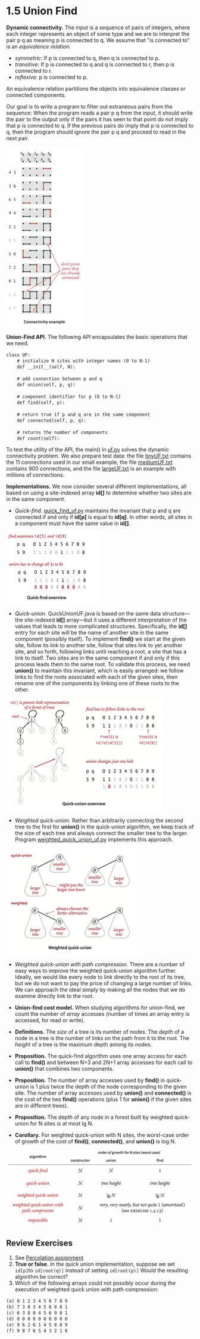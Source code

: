 # 1.5 Union Find

__Dynamic connectivity.__ The input is a sequence of pairs of integers, where each integer represents an object of some type and we are to interpret the pair p q as meaning p is connected to q. We assume that "is connected to" is an _equivalence relation_:

- _symmetric_: If p is connected to q, then q is connected to p.
- _transitive_: If p is connected to q and q is connected to r, then p is connected to r.
- _reflexive_: p is connected to p.

An equivalence relation partitions the objects into equivalence classes or connected components.

Our goal is to write a program to filter out extraneous pairs from the sequence: When the program reads a pair p q from the input, it should write the pair to the output only if the pairs it has seen to that point do not imply that p is connected to q. If the previous pairs do imply that p is connected to q, then the program should ignore the pair p q and proceed to read in the next pair.

![dynamic-connectivity-tiny](dynamic-connectivity-tiny.png)

__Union-Find API.__ The following API encapsulates the basic operations that we need.

```
class UF:
    # initialize N sites with integer names (0 to N-1)
    def __init__(self, N):

    # add connection between p and q
    def union(self, p, q):

    # component identifier for p (0 to N-1)
    def find(self, p):

    # return true if p and q are in the same component
    def connected(self, p, q):

    # returns the number of components
    def count(self):
```

To test the utility of the API, the main() in [uf.py](uf.py) solves the dynamic connectivity problem. We also prepare test data: the file [tinyUF.txt](tinyUF.txt) contains the 11 connections used in our small example, the file [mediumUF.txt](mediumUF.txt) contains 900 connections, and the file [largeUF.txt](largeUF.txt) is an example with millions of connections.

__Implementations.__ We now consider several different implementations, all based on using a site-indexed array __id[]__ to determine whether two sites are in the same component.

- _Quick-find._ [quick_find_uf.py](quick_find_uf.py) maintains the invariant that p and q are connected if and only if __id[p]__ is equal to __id[q]__. In other words, all sites in a component must have the same value in __id[]__.

![quick-find-overview](quick-find-overview.png)

- _Quick-union._ QuickUnionUF.java is based on the same data structure—the site-indexed __id[]__ array—but it uses a different interpretation of the values that leads to more complicated structures. Specifically, the __id[]__ entry for each site will be the name of another site in the same component (possibly itself). To implement __find()__ we start at the given site, follow its link to another site, follow that sites link to yet another site, and so forth, following links until reaching a root, a site that has a link to itself. Two sites are in the same component if and only if this process leads them to the same root. To validate this process, we need __union()__ to maintain this invariant, which is easily arranged: we follow links to find the roots associated with each of the given sites, then rename one of the components by linking one of these roots to the other.

![quick-union-overview](quick-union-overview.png)

- _Weighted quick-union._ Rather than arbitrarily connecting the second tree to the first for __union()__ in the quick-union algorithm, we keep track of the size of each tree and always connect the smaller tree to the larger. Program [weighted_quick_union_uf.py](weighted_quick_union_uf.py) implements this approach.

![weighted-quick-union-overview](weighted-quick-union-overview.png)

- _Weighted quick-union with path compression._ There are a number of easy ways to improve the weighted quick-union algorithm further. Ideally, we would like every node to link directly to the root of its tree, but we do not want to pay the price of changing a large number of links. We can approach the ideal simply by making all the nodes that we do examine directly link to the root.

- __Union-find cost model.__ When studying algorithms for union-find, we count the number of _array_ accesses (number of times an array entry is accessed, for read or write).

- __Definitions.__ The _size_ of a tree is its number of nodes. The _depth_ of a node in a tree is the number of links on the path from it to the root. The _height_ of a tree is the maximum depth among its nodes.

- __Proposition.__ The quick-find algorithm uses one array access for each call to __find()__ and between N+3 and 2N+1 array accesses for each call to __union()__ that combines two components.

- __Proposition.__ The number of array accesses used by __find()__ in quick-union is 1 plus twice the depth of the node corresponding to the given site. The number of array accesses used by __union()__ and __connected()__ is the cost of the two __find()__ operations (plus 1 for __union()__ if the given sites are in different trees).

- __Proposition.__ The depth of any node in a forest built by weighted quick-union for N sites is at most lg N.

- __Corollary.__ For weighted quick-union with N sites, the worst-case order of growth of the cost of __find()__, __connected()__, and __union()__ is log N.

![uf-performance](uf-performance.png)


## Review Exercises

1. See [Percolation assignment](../../6_practice/5_percolation)
2. __True or false.__ In the quick union implementation, suppose we set `id[p]`to `id[root(q)]` instead of setting `id[root(p)]` Would the resulting algorithm be correct?
3. Which of the following arrays could not possibly occur during the execution of weighted quick union with path compression:
```
(a) 0 1 2 3 4 5 6 7 8 9
(b) 7 3 8 3 4 5 6 8 8 1
(c) 6 3 8 0 4 5 6 9 8 1
(d) 0 0 0 0 0 0 0 0 0 0
(e) 9 6 2 6 1 4 5 8 8 9
(f) 9 8 7 6 5 4 3 2 1 0
```
